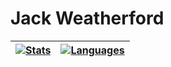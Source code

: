 # Jack Weatherford

[![Stats](https://github-readme-stats.vercel.app/api?username=jackweatherford&count_private=true&custom_title=Jack%27s%20Stats&hide_border=true&show_icons=true&theme=react)](https://jackweatherford.github.io/) | [![Languages](https://github-readme-stats.vercel.app/api/top-langs/?username=jackweatherford&count_private=true&hide_border=true&layout=compact&show_icons=true&theme=react)](https://jackweatherford.github.io/)
-|-
